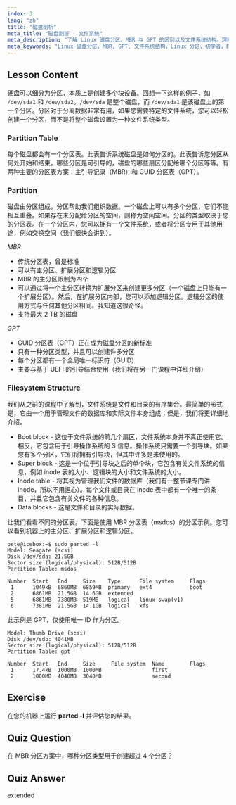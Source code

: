 ```yaml
---
index: 3
lang: "zh"
title: "磁盘剖析"
meta_title: "磁盘剖析 - 文件系统"
meta_description: "了解 Linux 磁盘分区、MBR 与 GPT 的区别以及文件系统结构。理解分区、分区表以及如何组织数据。通过此初学者指南开始学习！"
meta_keywords: "Linux 磁盘分区，MBR, GPT, 文件系统结构，Linux 分区，初学者，教程，指南"
---
```


## Lesson Content

硬盘可以细分为分区，本质上是创建多个块设备。回想一下这样的例子，如 `/dev/sda1` 和 `/dev/sda2`。`/dev/sda` 是整个磁盘，而 `/dev/sda1` 是该磁盘上的第一个分区。分区对于分离数据非常有用，如果您需要特定的文件系统，您可以轻松创建一个分区，而不是将整个磁盘设置为一种文件系统类型。

### Partition Table

每个磁盘都会有一个分区表。此表告诉系统磁盘是如何分区的。此表告诉您分区从何处开始和结束，哪些分区是可引导的，磁盘的哪些扇区分配给哪个分区等等。有两种主要的分区表方案：主引导记录（MBR）和 GUID 分区表（GPT）。

### Partition

磁盘由分区组成，分区帮助我们组织数据。一个磁盘上可以有多个分区，它们不能相互重叠。如果存在未分配给分区的空间，则称为空闲空间。分区的类型取决于您的分区表。在一个分区内，您可以拥有一个文件系统，或者将分区专用于其他用途，例如交换空间（我们很快会讲到）。

_MBR_

- 传统分区表，曾是标准
- 可以有主分区、扩展分区和逻辑分区
- MBR 的主分区限制为四个
- 可以通过将一个主分区转换为扩展分区来创建更多分区（一个磁盘上只能有一个扩展分区）。然后，在扩展分区内部，您可以添加逻辑分区。逻辑分区的使用方式与任何其他分区相同。我知道这很奇怪。
- 支持最大 2 TB 的磁盘

_GPT_

- GUID 分区表（GPT）正在成为磁盘分区的新标准
- 只有一种分区类型，并且可以创建许多分区
- 每个分区都有一个全局唯一标识符（GUID）
- 主要与基于 UEFI 的引导结合使用（我们将在另一门课程中详细介绍）

### Filesystem Structure

我们从之前的课程中了解到，文件系统是文件和目录的有序集合。最简单的形式是，它由一个用于管理文件的数据库和实际文件本身组成；但是，我们将更详细地介绍。

- Boot block - 这位于文件系统的前几个扇区，文件系统本身并不真正使用它。相反，它包含用于引导操作系统的 S 信息。操作系统只需要一个引导块。如果您有多个分区，它们将拥有引导块，但其中许多是未使用的。
- Super block - 这是一个位于引导块之后的单个块，它包含有关文件系统的信息，例如 inode 表的大小、逻辑块的大小和文件系统的大小。
- Inode table - 将其视为管理我们文件的数据库（我们有一整节课专门讲 inode，所以不用担心）。每个文件或目录在 inode 表中都有一个唯一的条目，并且它包含有关文件的各种信息。
- Data blocks - 这是文件和目录的实际数据。

让我们看看不同的分区表。下面是使用 MBR 分区表（msdos）的分区示例。您可以看到机器上的主分区、扩展分区和逻辑分区。

```plaintext
pete@icebox:~$ sudo parted -l
Model: Seagate (scsi)
Disk /dev/sda: 21.5GB
Sector size (logical/physical): 512B/512B
Partition Table: msdos

Number  Start   End     Size    Type      File system     Flags
 1      1049kB  6860MB  6859MB  primary   ext4            boot
 2      6861MB  21.5GB  14.6GB  extended
 5      6861MB  7380MB  519MB   logical   linux-swap(v1)
 6      7381MB  21.5GB  14.1GB  logical   xfs
```

此示例是 GPT，仅使用唯一 ID 作为分区。

```plaintext
Model: Thumb Drive (scsi)
Disk /dev/sdb: 4041MB
Sector size (logical/physical): 512B/512B
Partition Table: gpt

Number  Start   End     Size     File system  Name        Flags
 1      17.4kB  1000MB  1000MB                first
 2      1000MB  4040MB  3040MB                second
```

## Exercise

在您的机器上运行 **parted -l** 并评估您的结果。

## Quiz Question

在 MBR 分区方案中，哪种分区类型用于创建超过 4 个分区？

## Quiz Answer

extended
